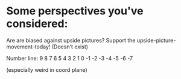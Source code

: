 # Some perspectives you've considered:


Are are biased against upside pictures? Support the upside-picture-movement-today! (Doesn't exist)


Number line:
9 8 7 6 5 4 3 2 1 0 -1 -2 -3 -4 -5 -6 -7

(especially weird in coord plane)

